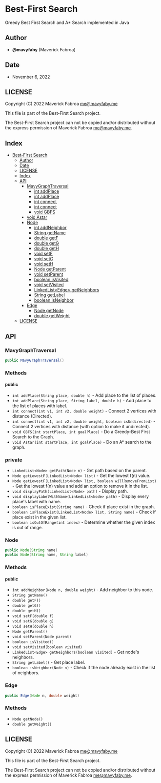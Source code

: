 # Best-First Search

Greedy Best First Search and A* Search implemented in Java

## Author
- **@mavyfaby** (Maverick Fabroa)

## Date
- November 6, 2022

## LICENSE

Copyright (C) 2022 Maverick Fabroa <me@mavyfaby.me>

This file is part of the Best-First Search project.

The Best-First Search project can not be copied and/or distributed without the express
permission of Maverick Fabroa <me@mavyfaby.me>.

## Index

- [Best-First Search](#best-first-search)
  - [Author](#author)
  - [Date](#date)
  - [LICENSE](#license)
  - [Index](#index)
  - [API](#api)
    - [MavyGraphTraversal](#mavygraphtraversal)
      - [int addPlace](#int-addplace)
      - [int addPlace](#int-addplace-1)
      - [int connect](#int-connect)
      - [int connect](#int-connect-1)
      - [void GBFS](#void-gbfs)
    - [void Astar](#void-astar)
    - [Node](#node)
      - [int addNeighbor](#int-addneighbor)
      - [String getName](#string-getname)
      - [double getF](#double-getf)
      - [double getG](#double-getg)
      - [double getH](#double-geth)
      - [void setF](#void-setf)
      - [void setG](#void-setg)
      - [void setH](#void-seth)
      - [Node getParent](#node-getparent)
      - [void setParent](#void-setparent)
      - [boolean isVisited](#boolean-isvisited)
      - [void setVisited](#void-setvisited)
      - [LinkedList\<Edge\> getNeighbors](#linkedlistedge-getneighbors)
      - [String getLabel](#string-getlabel)
      - [boolean isNeighbor](#boolean-isneighbor)
    - [Edge](#edge)
      - [Node getNode](#node-getnode)
      - [double getWeight](#double-getweight)
  - [LICENSE](#license-1)

## API

### MavyGraphTraversal

```java
public MavyGraphTraversal()
```

### Methods

#### public

- `int addPlace(String place, double h)` - Add place to the list of places.
- `int addPlace(String place, String label, double h)` - Add place to the list of places with label.
- `int connect(int v1, int v2, double weight)` - Connect 2 vertices with distance (Directed).
- `int connect(int v1, int v2, double weight, boolean isUndirected)` - Connect 2 vertices with distance (with option to make it undirected).
- `void GBFS(int startPlace, int goalPlace)` - Do a Greedy-Best First Search to the Graph.
- `void Astar(int startPlace, int goalPlace)` - Do an A* search to the graph.

### private

- `LinkedList<Node> getPath(Node n)` - Get path based on the parent.
- `Node getLowestF(LinkedList<Node> list)` -  Get the lowest f(n) value.
- `Node getLowestF(LinkedList<Node> list, boolean willRemoveFromList)` - Get the lowest f(n) value and add an option to remove it in the list.
- `void displayPath(LinkedList<Node> path)` - Display path.
- `void displayLabelWithName(LinkedList<Node> path)` - Display every place's label with name.
- `boolean isPlaceExist(String name)` - Check if place exist in the graph.
- `boolean isPlaceExist(LinkedList<Node> list, String name)` - Check if place exist in the given list.
- `boolean isOutOfRange(int index)` - Determine whether the given index is out of range.


### Node

```java
public Node(String name)
public Node(String name, String label) 
```

### Methods

#### public

- `int addNeighbor(Node n, double weight)` - Add neighbor to this node.
- `String getName()`
- `double getF()`
- `double getG()`
- `double getH()`
- `void setF(double f)`
- `void setG(double g)`
- `void setH(double h)`
- `Node getParent()`
- `void setParent(Node parent)`
- `boolean isVisited()`
- `void setVisited(boolean visited)`
- `LinkedList<Edge> getNeighbors(boolean visited)` - Get node's neighbors.
- `String getLabel()` - Get place label.
- `boolean isNeighbor(Node n)` - Check if the node already exist in the list of neighbors.


### Edge

```java
public Edge(Node n, double weight) 

```

### Methods

- `Node getNode()`
- `double getWeight()`


## LICENSE

Copyright (C) 2022 Maverick Fabroa <me@mavyfaby.me>

This file is part of the Best-First Search project.

The Best-First Search project can not be copied and/or distributed without the express
permission of Maverick Fabroa <me@mavyfaby.me>.
